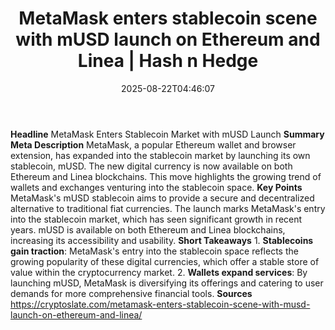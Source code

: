 ﻿---
title: "MetaMask enters stablecoin scene with mUSD launch on Ethereum and Linea | Hash n Hedge"
date: "2025-08-22T04:46:07"
category: "Markets"
summary: ""
slug: "metamask-enters-stablecoin-scene-with-musd-launch-on-ethereu"
source_urls:
  - ""
seo:
  title: "MetaMask enters stablecoin scene with mUSD launch on Ethereum and Linea | Hash n Hedge | Hash n Hedge"
  description: ""
  keywords: ["news", "markets", "brief"]
---
**Headline** MetaMask Enters Stablecoin Market with mUSD Launch  **Summary Meta Description** MetaMask, a popular Ethereum wallet and browser extension, has expanded into the stablecoin market by launching its own stablecoin, mUSD. The new digital currency is now available on both Ethereum and Linea blockchains. This move highlights the growing trend of wallets and exchanges venturing into the stablecoin space.  **Key Points**   MetaMask's mUSD stablecoin aims to provide a secure and decentralized alternative to traditional fiat currencies.  The launch marks MetaMask's entry into the stablecoin market, which has seen significant growth in recent years.  mUSD is available on both Ethereum and Linea blockchains, increasing its accessibility and usability.  **Short Takeaways**  1. **Stablecoins gain traction**: MetaMask's entry into the stablecoin space reflects the growing popularity of these digital currencies, which offer a stable store of value within the cryptocurrency market. 2. **Wallets expand services**: By launching mUSD, MetaMask is diversifying its offerings and catering to user demands for more comprehensive financial tools.  **Sources** https://cryptoslate.com/metamask-enters-stablecoin-scene-with-musd-launch-on-ethereum-and-linea/